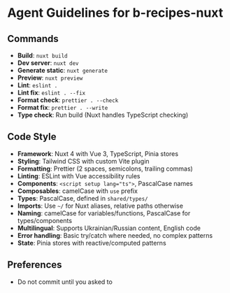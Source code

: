 # Agent Guidelines for b-recipes-nuxt

## Commands

- **Build**: `nuxt build`
- **Dev server**: `nuxt dev`
- **Generate static**: `nuxt generate`
- **Preview**: `nuxt preview`
- **Lint**: `eslint .`
- **Lint fix**: `eslint . --fix`
- **Format check**: `prettier . --check`
- **Format fix**: `prettier . --write`
- **Type check**: Run build (Nuxt handles TypeScript checking)

## Code Style

- **Framework**: Nuxt 4 with Vue 3, TypeScript, Pinia stores
- **Styling**: Tailwind CSS with custom Vite plugin
- **Formatting**: Prettier (2 spaces, semicolons, trailing commas)
- **Linting**: ESLint with Vue accessibility rules
- **Components**: `<script setup lang="ts">`, PascalCase names
- **Composables**: camelCase with `use` prefix
- **Types**: PascalCase, defined in `shared/types/`
- **Imports**: Use `~/` for Nuxt aliases, relative paths otherwise
- **Naming**: camelCase for variables/functions, PascalCase for types/components
- **Multilingual**: Supports Ukrainian/Russian content, English code
- **Error handling**: Basic try/catch where needed, no complex patterns
- **State**: Pinia stores with reactive/computed patterns

## Preferences

- Do not commit until you asked to
